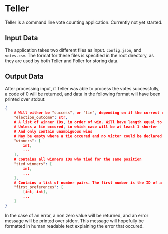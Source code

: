 # Teller

Teller is a command line vote counting application. Currently not yet started.

## Input Data

The application takes two different files as input. `config.json`, and `votes.csv`. The format for these files is specified in the root directory, as they are used by both Teller and Poller for storing data.

## Output Data

After processing input, if Teller was able to process the votes successfully, a code of 0 will be returned, and data in the following format will have been printed over stdout:

```JSON
{
    # Will either be "success", or "tie", depending on if the correct number of candidates could be found.
    "election_outcome": str,
    # A list of winner IDs, in order of win. Will have length equal to winner_amount
    # Unless a tie occured, in which case will be at least 1 shorter
    # And only contain unambiguous wins
    # May be empty where a tie occured and no victor could be declared
    "winners": [
        int,
        ...
    ],
    # Contains all winners IDs who tied for the same position
    "tied_winners": [
        int,
        ...
    ],
    # Contains a list of number pairs. The first number is the ID of a party, while the second number is the number of first preferences that the party recieved.
    "first_preferences": [
        [int, int],
        ...
    ]
}
```

In the case of an error, a non zero value will be returned, and an error message will be printed over stderr. This message will hopefully be formatted in human readable text explaining the error that occured.
